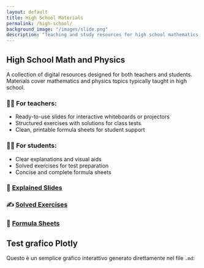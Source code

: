 ```yaml
---
layout: default
title: High School Materials
permalink: /high-school/
background_image: "/images/slide.png"
description: "Teaching and study resources for high school mathematics and physics: slides, solved exercises and formula sheets."
---
```


## High School Math and Physics

A collection of digital resources designed for both teachers and students. Materials cover mathematics and physics topics typically taught in high school.

### 👩‍🏫 For teachers:
- Ready-to-use slides for interactive whiteboards or projectors
- Structured exercises with solutions for class tests
- Clean, printable formula sheets for student support

### 🧑‍🎓 For students:
- Clear explanations and visual aids
- Solved exercises for test preparation
- Concise and complete formula sheets

### 📘 [Explained Slides](/high-school/explained-slides/)
### ✍️ [Solved Exercises](/high-school/solved-exercises/)
### 📑 [Formula Sheets](/high-school/formula-sheets/)

## Test grafico Plotly

Questo è un semplice grafico interattivo generato direttamente nel file `.md`:

<div id="plot-test" style="height: 400px;"></div>
<script src="https://cdn.plot.ly/plotly-latest.min.js"></script>
<script>
  document.addEventListener("DOMContentLoaded", function() {
    Plotly.newPlot('plot-test', [{
      x: [1, 2, 3, 4],
      y: [10, 15, 13, 17],
      mode: 'lines+markers',
      marker: { color: 'blue' }
    }], {
      title: 'Plotly Test'
    });
  });
</script>
